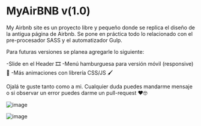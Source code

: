 # MyAirBNB v(1.0)

My Airbnb site es un proyecto libre y pequeño donde se replica el diseño de la antigua página de Airbnb. 
Se pone en práctica todo lo relacionado con el pre-procesador SASS y el automatizador Gulp.

Para futuras versiones se planea agregarle lo siguiente:

-Slide en el Header 🎞️
-Menú hamburguesa para versión móvil (responsive) 🍔
-Más animaciones con librería CSS/JS 🖌️


Ojalá te guste tanto como a mi. Cualquier duda puedes mandarme mensaje o si observar un error puedes darme un pull-request ❤️🤓

![image](https://user-images.githubusercontent.com/83793611/176979237-e57e9d28-be45-4e9d-a069-5fe3e3a89742.png)

![image](https://user-images.githubusercontent.com/83793611/176979389-a2a3dabf-d93e-4727-be51-60ed0d6d2a80.png)
